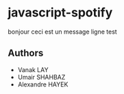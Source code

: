 # javascript-spotify
bonjour ceci est un message
ligne test
## Authors

- Vanak LAY
- Umair SHAHBAZ
- Alexandre HAYEK
